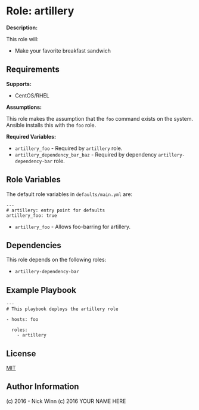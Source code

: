 Role: artillery
====
**Description:**

This role will:

- Make your favorite breakfast sandwich

Requirements
------------

**Supports:**

  - CentOS/RHEL

**Assumptions:**

This role makes the assumption that the `foo` command exists on the system.  Ansible installs this with the `foo` role.

**Required Variables:**

  - `artillery_foo` - Required by `artillery` role.
  - `artillery_dependency_bar_baz` - Required by dependency `artillery-dependency-bar` role.


Role Variables
--------------

The default role variables in `defaults/main.yml` are:

    ---
    # artillery: entry point for defaults
    artillery_foo: true

  - `artillery_foo` - Allows foo-barring for artillery.

Dependencies
------------

This role depends on the following roles:

  - `artillery-dependency-bar`


Example Playbook
----------------

    ---
    # This playbook deploys the artillery role

    - hosts: foo

      roles:
        - artillery

License
-------

[MIT][1]

Author Information
------------------

(c) 2016 - Nick Winn
(c) 2016 YOUR NAME HERE

[1]: http://choosealicense.com/licenses/mit/
